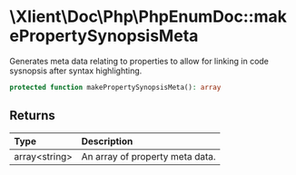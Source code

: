 # \\Xlient\\Doc\\Php\\PhpEnumDoc::makePropertySynopsisMeta

Generates meta data relating to properties to allow for linking in code sysnopsis after syntax highlighting.

```php
protected function makePropertySynopsisMeta(): array
```

## Returns

| Type | Description |
| :--- | :--- |
| array\<string\> | An array of property meta data. |